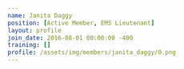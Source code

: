 ```yaml
---
name: Janita Daggy
position: [Active Member, EMS Lieutenant]
layout: profile
join_date: 2016-08-01 00:00:00 -400
training: []
profile: /assets/img/members/janita_daggy/0.png
---
```

